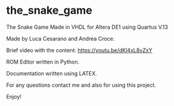 # the_snake_game
The Snake Game Made in VHDL for Altera DE1 using Quartus V.13

Made by Luca Cesarano and Andrea Croce.

Brief video with the content: https://youtu.be/dKl4xL8vZxY

ROM Editor written in Python.

Documentation written using LATEX.

For any questions contact me and also for using this project.

Enjoy!
